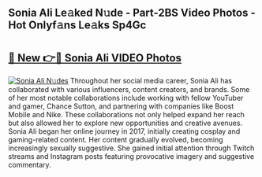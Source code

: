 ## Sonia Ali Le𝚊ked N𝚞de - Part-2BS Video Photos - Hot Onlyf𝚊ns Le𝚊ks Sp4Gc

# <h2><a href="http://ab81482.deff.icu/?id=Sonia+Ali">🔗 New 👉🔴 Sonia Ali VIDEO Photos</a></h2>

[![Sonia Ali N𝚞des](https://i.imgur.com/rIISA9y.gif)](http://ab81482.deff.icu/?id=Sonia+Ali)
Throughout her social media career, Sonia Ali has collaborated with various influencers, content creators, and brands. Some of her most notable collaborations include working with fellow YouTuber and gamer, Chance Sutton, and partnering with companies like Boost Mobile and Nike. These collaborations not only helped expand her reach but also allowed her to explore new opportunities and creative avenues. Sonia Ali began her online journey in 2017, initially creating cosplay and gaming-related content. Her content gradually evolved, becoming increasingly sexually suggestive. She gained initial attention through Twitch streams and Instagram posts featuring provocative imagery and suggestive commentary.
